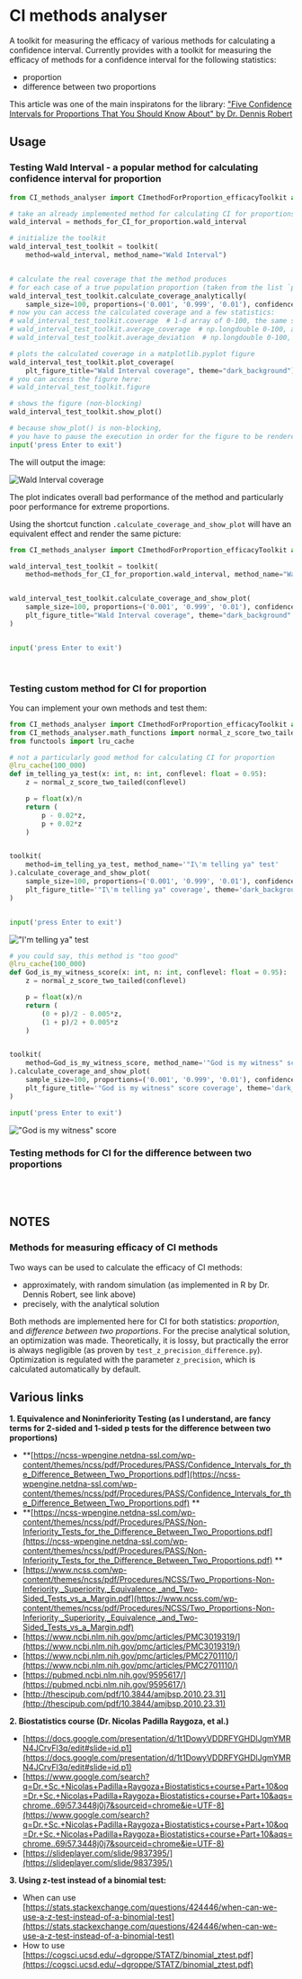 # CI methods analyser
A toolkit for measuring the efficacy of various methods for calculating a confidence interval.
Currently provides with a toolkit for measuring the efficacy of methods for a confidence interval for the following statistics:

 - proportion
 - difference between two proportions

This article was one of the main inspiratons for the library:
["Five Confidence Intervals for Proportions That You Should Know About" by Dr. Dennis Robert](https://towardsdatascience.com/five-confidence-intervals-for-proportions-that-you-should-know-about-7ff5484c024f)



## Usage

### Testing Wald Interval - a popular method for calculating confidence interval for proportion

```python
from CI_methods_analyser import CImethodForProportion_efficacyToolkit as toolkit, methods_for_CI_for_proportion

# take an already implemented method for calculating CI for proportions
wald_interval = methods_for_CI_for_proportion.wald_interval

# initialize the toolkit
wald_interval_test_toolkit = toolkit(
    method=wald_interval, method_name="Wald Interval")


# calculate the real coverage that the method produces
# for each case of a true population proportion (taken from the list `proportions`)
wald_interval_test_toolkit.calculate_coverage_analytically(
    sample_size=100, proportions=('0.001', '0.999', '0.01'), confidence=0.95)
# now you can access the calculated coverage and a few statistics:
# wald_interval_test_toolkit.coverage  # 1-d array of 0-100, the same shape as passed `proportions`
# wald_interval_test_toolkit.average_coverage  # np.longdouble 0-100, avg of `coverage`
# wald_interval_test_toolkit.average_deviation  # np.longdouble 0-100, avg abs diff w/ `confidence`

# plots the calculated coverage in a matplotlib.pyplot figure
wald_interval_test_toolkit.plot_coverage(
    plt_figure_title="Wald Interval coverage", theme="dark_background")
# you can access the figure here:
# wald_interval_test_toolkit.figure

# shows the figure (non-blocking)
wald_interval_test_toolkit.show_plot()

# because show_plot() is non-blocking,
# you have to pause the execution in order for the figure to be rendered completely
input('press Enter to exit')

```

The will output the image:

![Wald Interval coverage](docs/wald_interval_p_0.001_0.999_0.01_n100_conf95_dark.png)

The plot indicates overall bad performance of the method and particularly poor performance for extreme proportions.


Using the shortcut function `.calculate_coverage_and_show_plot` will have an equivalent effect and render the same picture:


```python
from CI_methods_analyser import CImethodForProportion_efficacyToolkit as toolkit, methods_for_CI_for_proportion

wald_interval_test_toolkit = toolkit(
    method=methods_for_CI_for_proportion.wald_interval, method_name="Wald Interval")


wald_interval_test_toolkit.calculate_coverage_and_show_plot(
    sample_size=100, proportions=('0.001', '0.999', '0.01'), confidence=0.95
    plt_figure_title="Wald Interval coverage", theme="dark_background"
)


input('press Enter to exit')


```

<br>

### Testing custom method for CI for proportion

You can implement your own methods and test them:

```python
from CI_methods_analyser import CImethodForProportion_efficacyToolkit as toolkit
from CI_methods_analyser.math_functions import normal_z_score_two_tailed
from functools import lru_cache

# not a particularly good method for calculating CI for proportion
@lru_cache(100_000)
def im_telling_ya_test(x: int, n: int, conflevel: float = 0.95):
    z = normal_z_score_two_tailed(conflevel)

    p = float(x)/n
    return (
        p - 0.02*z,
        p + 0.02*z
    )


toolkit(
    method=im_telling_ya_test, method_name='"I\'m telling ya" test'
).calculate_coverage_and_show_plot(
    sample_size=100, proportions=('0.001', '0.999', '0.01'), confidence=0.95,
    plt_figure_title='"I\'m telling ya" coverage', theme='dark_background'
)


input('press Enter to exit')

```
!["I'm telling ya" test](docs/im_telling_ya_test_p_0.001_0.999_0.01_n100_conf95_dark.png)


```python
# you could say, this method is "too good"
@lru_cache(100_000)
def God_is_my_witness_score(x: int, n: int, conflevel: float = 0.95):
    z = normal_z_score_two_tailed(conflevel)

    p = float(x)/n
    return (
        (0 + p)/2 - 0.005*z,
        (1 + p)/2 + 0.005*z
    )


toolkit(
    method=God_is_my_witness_score, method_name='"God is my witness" score'
).calculate_coverage_and_show_plot(
    sample_size=100, proportions=('0.001', '0.999', '0.01'), confidence=0.95,
    plt_figure_title='"God is my witness" score coverage', theme='dark_background'
)

input('press Enter to exit')
```

!["God is my witness" score](docs/God_is_my_witness_score_p_0.001_0.999_0.01_n100_conf95_dark.png)


### Testing methods for CI for the difference between two proportions




<br>
<br>

## NOTES

### Methods for measuring efficacy of CI methods
Two ways can be used to calculate the efficacy of CI methods:
 - approximately, with random simulation (as implemented in R by Dr. Dennis Robert, see link above)
 - precisely, with the analytical solution

Both methods are implemented here for CI for both statistics: *proportion*, and *difference between two proportions*. For the precise analytical solution, an optimization was made. Theoretically, it is lossy, but practically the error is always negligible (as proven by `test_z_precision_difference.py`). Optimization is regulated with the parameter `z_precision`, which is calculated automatically by default.


## Various links
**1. Equivalence and Noninferiority Testing (as I understand, are fancy terms for 2-sided and 1-sided p tests for the difference between two proportions)**
 - **[https://ncss-wpengine.netdna-ssl.com/wp-content/themes/ncss/pdf/Procedures/PASS/Confidence_Intervals_for_the_Difference_Between_Two_Proportions.pdf](https://ncss-wpengine.netdna-ssl.com/wp-content/themes/ncss/pdf/Procedures/PASS/Confidence_Intervals_for_the_Difference_Between_Two_Proportions.pdf) **
 - **[https://ncss-wpengine.netdna-ssl.com/wp-content/themes/ncss/pdf/Procedures/PASS/Non-Inferiority_Tests_for_the_Difference_Between_Two_Proportions.pdf](https://ncss-wpengine.netdna-ssl.com/wp-content/themes/ncss/pdf/Procedures/PASS/Non-Inferiority_Tests_for_the_Difference_Between_Two_Proportions.pdf) **
 - [https://www.ncss.com/wp-content/themes/ncss/pdf/Procedures/NCSS/Two_Proportions-Non-Inferiority,_Superiority,_Equivalence,_and_Two-Sided_Tests_vs_a_Margin.pdf](https://www.ncss.com/wp-content/themes/ncss/pdf/Procedures/NCSS/Two_Proportions-Non-Inferiority,_Superiority,_Equivalence,_and_Two-Sided_Tests_vs_a_Margin.pdf) 
 - [https://www.ncbi.nlm.nih.gov/pmc/articles/PMC3019319/](https://www.ncbi.nlm.nih.gov/pmc/articles/PMC3019319/)
 - [https://www.ncbi.nlm.nih.gov/pmc/articles/PMC2701110/](https://www.ncbi.nlm.nih.gov/pmc/articles/PMC2701110/)
 - [https://pubmed.ncbi.nlm.nih.gov/9595617/](https://pubmed.ncbi.nlm.nih.gov/9595617/)
 - [http://thescipub.com/pdf/10.3844/amjbsp.2010.23.31](http://thescipub.com/pdf/10.3844/amjbsp.2010.23.31) 

**2. Biostatistics course (Dr. Nicolas Padilla Raygoza, et al.)**
 - [https://docs.google.com/presentation/d/1t1DowyVDDRFYGHDlJgmYMRN4JCrvFl3q/edit#slide=id.p1](https://docs.google.com/presentation/d/1t1DowyVDDRFYGHDlJgmYMRN4JCrvFl3q/edit#slide=id.p1) 
 - [https://www.google.com/search?q=Dr.+Sc.+Nicolas+Padilla+Raygoza+Biostatistics+course+Part+10&oq=Dr.+Sc.+Nicolas+Padilla+Raygoza+Biostatistics+course+Part+10&aqs=chrome..69i57.3448j0j7&sourceid=chrome&ie=UTF-8](https://www.google.com/search?q=Dr.+Sc.+Nicolas+Padilla+Raygoza+Biostatistics+course+Part+10&oq=Dr.+Sc.+Nicolas+Padilla+Raygoza+Biostatistics+course+Part+10&aqs=chrome..69i57.3448j0j7&sourceid=chrome&ie=UTF-8) 
 - [https://slideplayer.com/slide/9837395/](https://slideplayer.com/slide/9837395/)

**3. Using z-test instead of a binomial test:**
 - When can use [https://stats.stackexchange.com/questions/424446/when-can-we-use-a-z-test-instead-of-a-binomial-test](https://stats.stackexchange.com/questions/424446/when-can-we-use-a-z-test-instead-of-a-binomial-test) 
 - How to use [https://cogsci.ucsd.edu/~dgroppe/STATZ/binomial_ztest.pdf](https://cogsci.ucsd.edu/~dgroppe/STATZ/binomial_ztest.pdf) 

